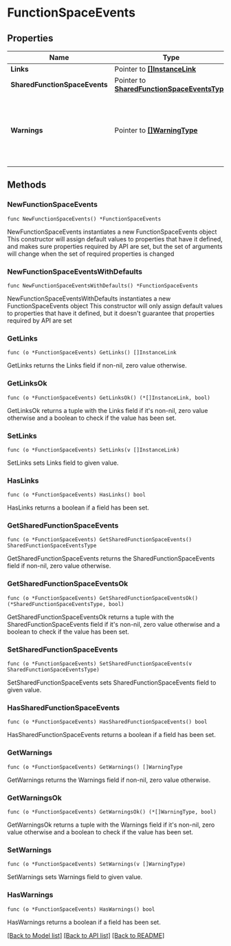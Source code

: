 # FunctionSpaceEvents

## Properties

Name | Type | Description | Notes
------------ | ------------- | ------------- | -------------
**Links** | Pointer to [**[]InstanceLink**](InstanceLink.md) |  | [optional] 
**SharedFunctionSpaceEvents** | Pointer to [**SharedFunctionSpaceEventsType**](SharedFunctionSpaceEventsType.md) |  | [optional] 
**Warnings** | Pointer to [**[]WarningType**](WarningType.md) | Used in conjunction with the Success elementSpace to define a business error. | [optional] 

## Methods

### NewFunctionSpaceEvents

`func NewFunctionSpaceEvents() *FunctionSpaceEvents`

NewFunctionSpaceEvents instantiates a new FunctionSpaceEvents object
This constructor will assign default values to properties that have it defined,
and makes sure properties required by API are set, but the set of arguments
will change when the set of required properties is changed

### NewFunctionSpaceEventsWithDefaults

`func NewFunctionSpaceEventsWithDefaults() *FunctionSpaceEvents`

NewFunctionSpaceEventsWithDefaults instantiates a new FunctionSpaceEvents object
This constructor will only assign default values to properties that have it defined,
but it doesn't guarantee that properties required by API are set

### GetLinks

`func (o *FunctionSpaceEvents) GetLinks() []InstanceLink`

GetLinks returns the Links field if non-nil, zero value otherwise.

### GetLinksOk

`func (o *FunctionSpaceEvents) GetLinksOk() (*[]InstanceLink, bool)`

GetLinksOk returns a tuple with the Links field if it's non-nil, zero value otherwise
and a boolean to check if the value has been set.

### SetLinks

`func (o *FunctionSpaceEvents) SetLinks(v []InstanceLink)`

SetLinks sets Links field to given value.

### HasLinks

`func (o *FunctionSpaceEvents) HasLinks() bool`

HasLinks returns a boolean if a field has been set.

### GetSharedFunctionSpaceEvents

`func (o *FunctionSpaceEvents) GetSharedFunctionSpaceEvents() SharedFunctionSpaceEventsType`

GetSharedFunctionSpaceEvents returns the SharedFunctionSpaceEvents field if non-nil, zero value otherwise.

### GetSharedFunctionSpaceEventsOk

`func (o *FunctionSpaceEvents) GetSharedFunctionSpaceEventsOk() (*SharedFunctionSpaceEventsType, bool)`

GetSharedFunctionSpaceEventsOk returns a tuple with the SharedFunctionSpaceEvents field if it's non-nil, zero value otherwise
and a boolean to check if the value has been set.

### SetSharedFunctionSpaceEvents

`func (o *FunctionSpaceEvents) SetSharedFunctionSpaceEvents(v SharedFunctionSpaceEventsType)`

SetSharedFunctionSpaceEvents sets SharedFunctionSpaceEvents field to given value.

### HasSharedFunctionSpaceEvents

`func (o *FunctionSpaceEvents) HasSharedFunctionSpaceEvents() bool`

HasSharedFunctionSpaceEvents returns a boolean if a field has been set.

### GetWarnings

`func (o *FunctionSpaceEvents) GetWarnings() []WarningType`

GetWarnings returns the Warnings field if non-nil, zero value otherwise.

### GetWarningsOk

`func (o *FunctionSpaceEvents) GetWarningsOk() (*[]WarningType, bool)`

GetWarningsOk returns a tuple with the Warnings field if it's non-nil, zero value otherwise
and a boolean to check if the value has been set.

### SetWarnings

`func (o *FunctionSpaceEvents) SetWarnings(v []WarningType)`

SetWarnings sets Warnings field to given value.

### HasWarnings

`func (o *FunctionSpaceEvents) HasWarnings() bool`

HasWarnings returns a boolean if a field has been set.


[[Back to Model list]](../README.md#documentation-for-models) [[Back to API list]](../README.md#documentation-for-api-endpoints) [[Back to README]](../README.md)


